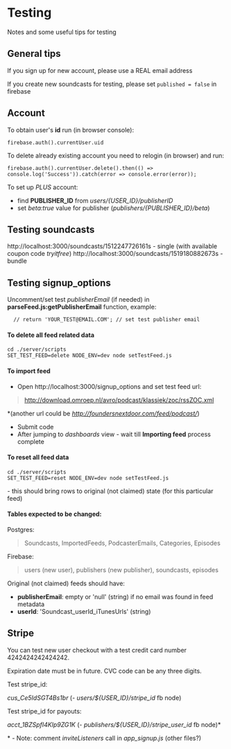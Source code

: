 # Testing

Notes and some useful tips for testing

## General tips

If you sign up for new account, please use a REAL email address

If you create new soundcasts for testing, please set `published = false` in firebase

## Account

To obtain user's **id** run (in browser console):
```
firebase.auth().currentUser.uid
```

To delete already existing account you need to relogin (in browser) and run:
```
firebase.auth().currentUser.delete().then(() => console.log('Success')).catch(error => console.error(error));
```

To set up *PLUS* account:
- find **PUBLISHER_ID** from *users/{USER_ID}/publisherID*
- set *beta:true* value for publisher (*publishers/{PUBLISHER_ID}/beta*)

## Testing soundcasts

http://localhost:3000/soundcasts/1512247726161s - single (with available coupon code *tryitfree*)
http://localhost:3000/soundcasts/1519180882673s - bundle

## Testing signup_options

Uncomment/set test *publisherEmail* (if needed) in **parseFeed.js:getPublisherEmail** function, example:
```
  // return 'YOUR_TEST@EMAIL.COM'; // set test publisher email
```

#### To delete all feed related data
```
cd ./server/scripts
SET_TEST_FEED=delete NODE_ENV=dev node setTestFeed.js
```

#### To import feed

- Open http://localhost:3000/signup_options and set test feed url:
>http://download.omroep.nl/avro/podcast/klassiek/zoc/rssZOC.xml

\*(another url could be *http://foundersnextdoor.com/feed/podcast/*)

- Submit code
- After jumping to *dashboards* view - wait till **Importing feed** process complete

#### To reset all feed data
```
cd ./server/scripts
SET_TEST_FEED=reset NODE_ENV=dev node setTestFeed.js
```

\- this should bring rows to original (not claimed) state (for this particular feed)

#### Tables expected to be changed:

Postgres:
>Soundcasts, ImportedFeeds, PodcasterEmails, Categories, Episodes

Firebase:
>users (new user), publishers (new publisher), soundcasts, episodes

Original (not claimed) feeds should have:
- **publisherEmail**: empty or 'null' (string) if no email was found in feed metadata
- **userId**: 'Soundcast_userId_iTunesUrls' (string)

## Stripe

You can test new user checkout with a test credit card number 4242424242424242.

Expiration date must be in future. CVC code can be any three digits.

Test stripe_id:

*cus_Ce5IdSGT4Bs1br* (- *users/${USER_ID}/stripe_id* fb node)


Test stripe_id for payouts:

*acct_1BZSpfI4Klp9ZG1K* (- *publishers/${USER_ID}/stripe_user_id* fb node)*

\* - Note: comment *inviteListeners* call in *app_signup.js* (other files?)

